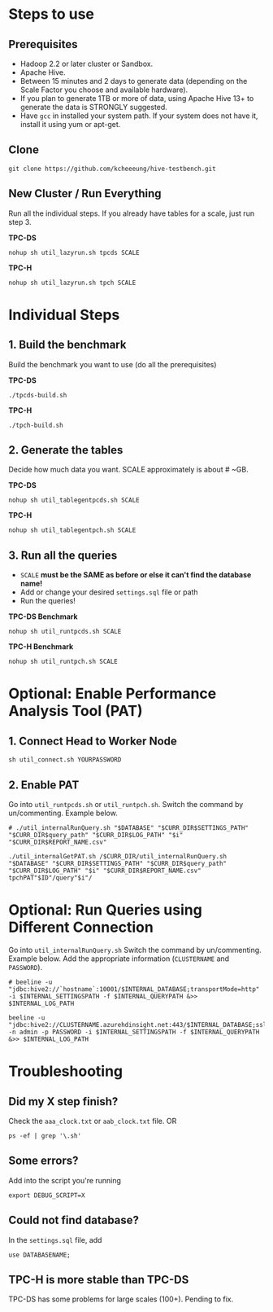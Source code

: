 # Steps to use

## Prerequisites
- Hadoop 2.2 or later cluster or Sandbox.
- Apache Hive.
- Between 15 minutes and 2 days to generate data (depending on the Scale Factor you choose and available hardware).
- If you plan to generate 1TB or more of data, using Apache Hive 13+ to generate the data is STRONGLY suggested.
- Have ```gcc``` in installed your system path. If your system does not have it, install it using yum or apt-get.

## Clone
```
git clone https://github.com/kcheeeung/hive-testbench.git
```

## New Cluster / Run Everything
Run all the individual steps. If you already have tables for a scale, just run step 3.

**TPC-DS**
```
nohup sh util_lazyrun.sh tpcds SCALE
```
**TPC-H**
```
nohup sh util_lazyrun.sh tpch SCALE
```

# Individual Steps

## 1. Build the benchmark
Build the benchmark you want to use (do all the prerequisites)

**TPC-DS**
```
./tpcds-build.sh
```
**TPC-H**
```
./tpch-build.sh
```

## 2. Generate the tables
Decide how much data you want. SCALE approximately is about # ~GB.

**TPC-DS**
```
nohup sh util_tablegentpcds.sh SCALE
```
**TPC-H**
```
nohup sh util_tablegentpch.sh SCALE
```

## 3. Run all the queries
- `SCALE` **must be the SAME as before or else it can't find the database name!**
- Add or change your desired `settings.sql` file or path
- Run the queries!

**TPC-DS Benchmark**
```
nohup sh util_runtpcds.sh SCALE
```
**TPC-H Benchmark**
```
nohup sh util_runtpch.sh SCALE
```

# Optional: Enable Performance Analysis Tool (PAT)
## 1. Connect Head to Worker Node 
```
sh util_connect.sh YOURPASSWORD
```

## 2. Enable PAT
Go into `util_runtpcds.sh` or `util_runtpch.sh`.
Switch the command by un/commenting. Example below.
```
# ./util_internalRunQuery.sh "$DATABASE" "$CURR_DIR$SETTINGS_PATH" "$CURR_DIR$query_path" "$CURR_DIR$LOG_PATH" "$i" "$CURR_DIR$REPORT_NAME.csv"

./util_internalGetPAT.sh /$CURR_DIR/util_internalRunQuery.sh "$DATABASE" "$CURR_DIR$SETTINGS_PATH" "$CURR_DIR$query_path" "$CURR_DIR$LOG_PATH" "$i" "$CURR_DIR$REPORT_NAME.csv" tpchPAT"$ID"/query"$i"/
```

# Optional: Run Queries using Different Connection 
Go into `util_internalRunQuery.sh`
Switch the command by un/commenting. Example below.
Add the appropriate information (`CLUSTERNAME` and `PASSWORD`).
```
# beeline -u "jdbc:hive2://`hostname`:10001/$INTERNAL_DATABASE;transportMode=http" -i $INTERNAL_SETTINGSPATH -f $INTERNAL_QUERYPATH &>> $INTERNAL_LOG_PATH

beeline -u "jdbc:hive2://CLUSTERNAME.azurehdinsight.net:443/$INTERNAL_DATABASE;ssl=true;transportMode=http;httpPath=/hive2" -n admin -p PASSWORD -i $INTERNAL_SETTINGSPATH -f $INTERNAL_QUERYPATH &>> $INTERNAL_LOG_PATH
```

# Troubleshooting

## Did my X step finish?
Check the `aaa_clock.txt` or `aab_clock.txt` file.
OR
```
ps -ef | grep '\.sh'
```

## Some errors?
Add into the script you're running
```
export DEBUG_SCRIPT=X
```

## Could not find database?
In the `settings.sql` file, add
```
use DATABASENAME;
```

## TPC-H is more stable than TPC-DS
TPC-DS has some problems for large scales (100+). Pending to fix.
